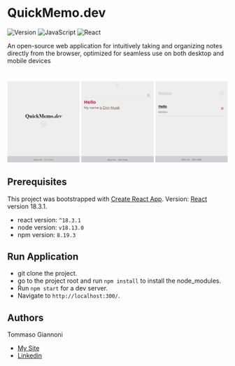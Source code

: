 # QuickMemo.dev
![Version](https://img.shields.io/badge/Version-1.0.0-brightgreen) ![JavaScript](https://img.shields.io/badge/js-javascript-orange?logo=javascript) ![React](https://img.shields.io/badge/react-18.3.1-blue)

An open-source web application for intuitively taking and organizing notes directly from the browser,
optimized for seamless use on both desktop and mobile devices
#
<img src="https://github.com/tommasogiannoni/quickmemo.dev/blob/master/src/assets/img-screen.png"></h2>
## Prerequisites
This project was bootstrapped with [Create React App](https://github.com/facebook/create-react-app).
Version: [React](https://react.dev/) version 18.3.1.

- react version: `^18.3.1`
- node version: `v18.13.0`
- npm version: `8.19.3`

## Run Application

- git clone the project.
- go to the project root and run `npm install` to install the node_modules.
- Run `npm start` for a dev server. 
- Navigate to `http://localhost:300/`.

## Authors
Tommaso Giannoni

- [My Site](https://www.tommasogiannoni.com)
- [Linkedin](https://www.linkedin.com/in/tommasogiannoni)